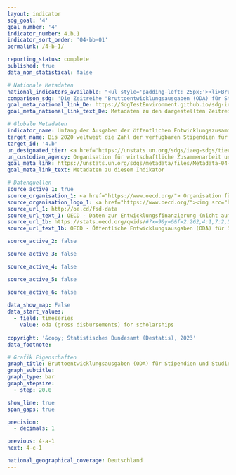 ```yaml
---
layout: indicator    
sdg_goal: '4'    
goal_number: '4'    
indicator_number: 4.b.1    
indicator_sort_order: '04-bb-01'    
permalink: /4-b-1/    

reporting_status: complete    
published: true    
data_non_statistical: false    

# Nationale Metadaten    
national_indicators_available: "<ul style='padding-left: 25px;'><li>Bruttoentwicklungsausgaben (ODA) für Stipendien</li> <li> Bruttoentwicklungsausgaben (ODA) für kalkulatorische Studienplatzkosten</li></ul>"    
comparison_sdg: 'Die Zeitreihe "Bruttoentwicklungsausgaben (ODA) für Stipendien" entspricht den globalen Metadaten. Die Zeitreihe "Bruttoentwicklungsausgaben (ODA) für kalkulatorische Studienplatzkosten" bietet zusätzliche Informationen.'    
goal_meta_national_link_De: https://SdgTestEnvironment.github.io/sdg-indicators/public/MetaDe/4.b.1.pdf
goal_meta_national_link_text_De: Metadaten zu den dargestellten Zeitreihen    

# Globale Metadaten    
indicator_name: Umfang der Ausgaben der öffentlichen Entwicklungszusammenarbeit (ODA) für Stipendien, nach Sektor und Art des Studiums    
target_name: Bis 2020 weltweit die Zahl der verfügbaren Stipendien für Entwicklungsländer, insbesondere für die am wenigsten entwickelten Länder, die kleinen Inselentwicklungsländer und die afrikanischen Länder, zum Besuch einer Hochschule, einschließlich zur Berufsbildung und zu Informations- und Kommunikationstechnik-, Technik-, Ingenieurs- und Wissenschaftsprogrammen, in entwickelten Ländern und in anderen Entwicklungsländern wesentlich erhöhen    
target_id: '4.b'    
un_designated_tier: <a href='https://unstats.un.org/sdgs/iaeg-sdgs/tier-classification/' title='Klicken Sie hier um weitere Informationen zur UN-Tier-Klassifikation zu erhalten.'  target='_blank'>Tier I</a>    
un_custodian_agency: Organisation für wirtschaftliche Zusammenarbeit und Entwicklung (OECD)    
goal_meta_link: https://unstats.un.org/sdgs/metadata/files/Metadata-04-0B-01.pdf    
goal_meta_link_text: Metadaten zu diesem Indikator        

# Datenquellen
source_active_1: true
source_organisation_1: <a href="https://www.oecd.org/"> Organisation für wirtschaftliche Zusammenarbeit und Entwicklung (OECD) </a>
source_organisation_logo_1: <a href="https://www.oecd.org/"><img src="https://g205sdgs.github.io/sdg-indicators/public/OrgImgDe/oecd.png" alt="Logo oecd" style="height:60px; width:148px"/></a>
source_url_1: http://oe.cd/fsd-data
source_url_text_1: OECD - Daten zur Entwicklungsfinanzierung (nicht auf Deutsch verfügbar)
source_url_1b: https://stats.oecd.org/qwids/#?x=9&y=6&f=2:262,4:1,7:2,5:3,8:85,3:51,1:10&q=2:262+4:1+7:2+5:3+8:85+3:51,206+1:10+9:85,102,103,104+6:2010,2011,2012,2013,2014,2015,2016,2017,2018,2019,2020
source_url_text_1b: OECD - Öffentliche Entwicklungsausgaben (ODA) für Stipendien und kalkulatorische Studienplatzkosten (nicht auf Deutsch verfügbar)

source_active_2: false

source_active_3: false

source_active_4: false

source_active_5: false

source_active_6: false
    
data_show_map: False    
data_start_values: 
  - field: timeseries
    value: oda (gross disbursements) for scholarships    
    
copyright: '&copy; Statistisches Bundesamt (Destatis), 2023'    
data_footnote:     

# Grafik Eigenschaften    
graph_title: Bruttoentwicklungsausgaben (ODA) für Stipendien und Studienplatzkosten
graph_subtitle:     
graph_type: bar
graph_stepsize: 
  - step: 20.0    

show_line: true
span_gaps: true

precision:
  - decimals: 1    

previous: 4-a-1    
next: 4-c-1    

national_geographical_coverage: Deutschland    
---
```


<span></span>